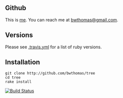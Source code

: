 ## Github
This is [me](http://github.com/bwthomas). You can reach me at bwthomas@gmail.com.

## Versions
Please see [.travis.yml](.travis.yml) for a list of ruby versions.

## Installation

```
git clone http://github.com/bwthomas/tree
cd tree
rake install
```

[![Build Status](https://travis-ci.org/bwthomas/tree.png)](https://travis-ci.org/tree/tree)
